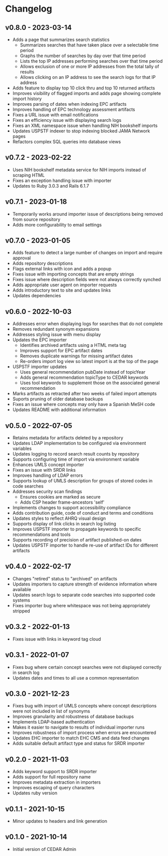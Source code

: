 # Changelog

## v0.8.0 - 2023-03-14

* Adds a page that summarizes search statistics
    - Summarizes searches that have taken place over a selectable time period
    - Graphs the number of searches by day over that time period
    - Lists the top IP addresses performing searches over that time period
    - Allows exclusion of one or more IP addresses from the total tally of results
    - Allows clicking on an IP address to see the search logs for that IP address
* Adds feature to display top 10 click thru and top 10 returned artifacts
* Improves visibility of flagged imports and adds page showing complete import history
* Improves parsing of dates when indexing EPC artifacts
* Improves handling of EPC technology assessment artifacts
* Fixes a URL issue with email notifications
* Fixes an efficiency issue with displaying search logs
* Fixes an XML namespace issue when handling NIH bookshelf imports
* Updates USPSTF indexer to stop indexing blocked JAMA Network pages
* Refactors complex SQL queries into database views

## v0.7.2 - 2023-02-22

* Uses NIH bookshelf metadata service for NIH imports instead of scraping HTML
* Fixes an exception handling issue with importer
* Updates to Ruby 3.0.3 and Rails 6.1.7

## v0.7.1 - 2023-01-18

* Temporarily works around importer issue of descriptions being removed from source repository
* Adds more configurability to email settings

## v0.7.0 - 2023-01-05

* Adds feature to detect a large number of changes on import and require approval
* Adds repository descriptions
* Flags external links with icon and adds a popup
* Fixes issue with importing concepts that are empty strings
* Fixes issue where description fields were not always correctly synched
* Adds appropriate user agent on importer requests
* Adds introductory text to site and updates links
* Updates dependencies

## v0.6.0 - 2022-10-03

* Addresses error when displaying logs for searches that do not complete
* Removes redundant synonym expansions
* Addresses styling issue with menu display
* Updates the EPC importer
    - Identifies archived artifacts using a HTML meta tag
    - Improves support for EPC artifact dates
    - Removes duplicate warnings for missing artifact dates
    - Re-orders import log view so latest import is at the top of the page
* USPSTF importer updates
    - Uses general recommendation pubDate instead of topicYear
    - Adds general recommendation topicType to CEDAR keywords
    - Uses tool keywords to supplement those on the associated general recommendation
* Marks artifacts as retracted after two weeks of failed import attempts
* Suports pruning of older database backups
* Fixes an issue where concepts may only have a Spanish MeSH code
* Updates README with additional information

## v0.5.0 - 2022-07-05

* Retains metadata for artifacts deleted by a repository
* Updates LDAP implementation to be configured via environment variables
* Updates logging to record search result counts by repository
* Supports configuring time of import via environment variable
* Enhances UMLS concept importer
* Fixes an issue with SRDR links
* Improves handling of LDAP errors
* Supports lookup of UMLS description for groups of stored codes in code searches
* Addresses security scan findings
    - Ensures cookies are marked as secure
    - Adds CSP header frame-ancestors 'self'
* Implements changes to support accessibility compliance
* Adds contribution guide, code of conduct and terms and conditions
* Updates styles to reflect AHRQ visual design
* Supports display of link clicks in search log listing
* Improves USPSTF importer to propagate keywords to specific recommendations and tools
* Supports recording of precision of artifact published-on dates
* Updates USPSTF importer to handle re-use of artifact IDs for different artifacts

## v0.4.0 - 2022-02-17

* Changes "retired" status to "archived" on artifacts
* Updates importers to capture strength of evidence information where available
* Updates search logs to separate code searches into supported code systems
* Fixes importer bug where whitespace was not being appropriately stripped

## v0.3.2 - 2022-01-13

* Fixes issue with links in keyword tag cloud

## v0.3.1 - 2022-01-07

* Fixes bug where certain concept searches were not displayed correctly in search log
* Updates dates and times to all use a common representation

## v0.3.0 - 2021-12-23

* Fixes bug with import of UMLS concepts where concept descriptions were not included in list of synonyms
* Improves granularity and robustness of database backups
* Implements LDAP-based authentication
* Makes it easier to navigate to results of individual importer runs
* Improves robustness of import process when errors are encountered
* Updates EHC importer to match EHC CMS and data feed changes
* Adds suitable default artifact type and status for SRDR importer

## v0.2.0 - 2021-11-03

* Adds keyword support to SRDR importer
* Adds support for full repository name
* Improves metadata extraction in importers
* Improves escaping of query characters
* Updates ruby version

## v0.1.1 - 2021-10-15

* Minor updates to headers and link generation

## v0.1.0 - 2021-10-14

* Initial version of CEDAR Admin

